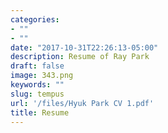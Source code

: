 ```yaml
---
categories:
- ""
- ""
date: "2017-10-31T22:26:13-05:00"
description: Resume of Ray Park
draft: false
image: 343.png
keywords: ""
slug: tempus
url: '/files/Hyuk Park CV 1.pdf'
title: Resume
---
```


